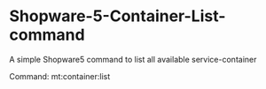 # Shopware-5-Container-List-command
A simple Shopware5 command to list all available service-container

Command:
mt:container:list
